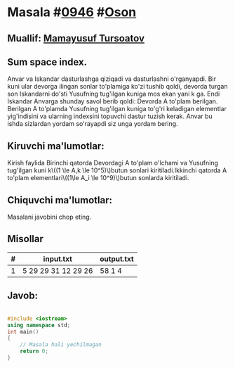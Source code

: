 
<h1>Masala #<a href="https://robocontest.uz/tasks/0946">0946</a> #<a href="https://robocontest.uz/tasks?category=1">Oson</a></h1>
<h2> Muallif: <a href="https://robocontest.uz/profile/tursoatov_mamayusuf">Mamayusuf Tursoatov</a></h2>
<h2>Sum space index.</h2>
<p>Anvar va Iskandar dasturlashga qiziqadi va dasturlashni o'rganyapdi. Bir kuni ular devorga ilingan sonlar to'plamiga ko'zi tushib qoldi, devorda turgan son Iskandarni do'sti Yusufning tug'ilgan kuniga mos ekan yani k ga. Endi Iskandar Anvarga shunday savol berib qoldi: Devorda A to'plam berilgan. Berilgan A to'plamda Yusufning tug'ilgan kuniga to'g'ri keladigan elementlar yig'indisini va ularning indexsini topuvchi dastur tuzish kerak. Anvar bu ishda sizlardan yordam so'rayapdi siz unga yordam bering.</p>
<h2>Kiruvchi ma'lumotlar:</h2>
<p>Kirish faylida Birinchi qatorda Devordagi A to'plam o'lchami va Yusufning tug'ilgan kuni k\((1 \le A,k \le 10^5)\)butun sonlari kiritiladi.Ikkinchi qatorda A to'plam elementlari\((1\le A_i \le 10^9)\)butun sonlarda kiritiladi.</p>
<h2>Chiquvchi ma'lumotlar:</h2>
<p>Masalani javobini chop eting.</p>
<h2>Misollar</h2>
<table>
    <thead>
        <tr>
            <th>#</th>
            <th>input.txt</th>
            <th>output.txt</th>
        </tr>
    </thead>
    <tbody>
            <tr>
                <td>1</td>
                <td>5 29
29 31 12 29 26</td>
                <td>58
1 4</td>
            </tr>
    </tbody>
    </table>
    
<h2>Javob:</h2>

######
```cpp
#include <iostream>
using namespace std;
int main()
{
    // Masala hali yechilmagan
    return 0;
}
```
